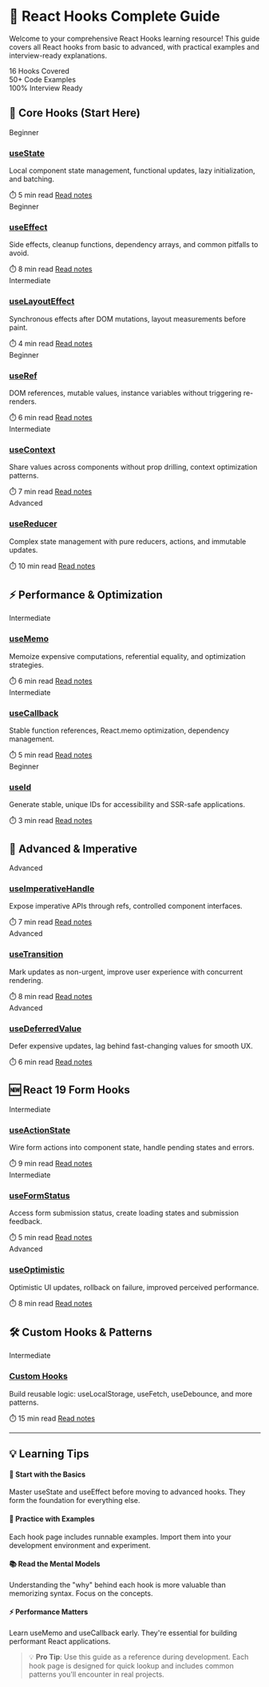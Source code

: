 # 🚀 React Hooks Complete Guide

<div class="guide-intro">

Welcome to your comprehensive React Hooks learning resource! This guide covers all React hooks from basic to advanced, with practical examples and interview-ready explanations.

<div class="stats">
  <div class="stat">
    <span class="number">16</span>
    <span class="label">Hooks Covered</span>
  </div>
  <div class="stat">
    <span class="number">50+</span>
    <span class="label">Code Examples</span>
  </div>
  <div class="stat">
    <span class="number">100%</span>
    <span class="label">Interview Ready</span>
  </div>
</div>

</div>

## 🎯 Core Hooks (Start Here)

<div class="cards">

<div class="card">
  <div class="card-header">
    <span class="difficulty beginner">Beginner</span>
  </div>
  <h3><a href="/react-hooks/hooks/01_useState">useState</a></h3>
  <p>Local component state management, functional updates, lazy initialization, and batching.</p>
  <div class="card-footer">
    <span class="read-time">⏱️ 5 min read</span>
    <a href="/react-hooks/hooks/01_useState">Read notes</a>
  </div>
</div>

<div class="card">
  <div class="card-header">
    <span class="difficulty beginner">Beginner</span>
  </div>
  <h3><a href="/react-hooks/hooks/02_useEffect">useEffect</a></h3>
  <p>Side effects, cleanup functions, dependency arrays, and common pitfalls to avoid.</p>
  <div class="card-footer">
    <span class="read-time">⏱️ 8 min read</span>
    <a href="/react-hooks/hooks/02_useEffect">Read notes</a>
  </div>
</div>

<div class="card">
  <div class="card-header">
    <span class="difficulty intermediate">Intermediate</span>
  </div>
  <h3><a href="/react-hooks/hooks/03_useLayout">useLayoutEffect</a></h3>
  <p>Synchronous effects after DOM mutations, layout measurements before paint.</p>
  <div class="card-footer">
    <span class="read-time">⏱️ 4 min read</span>
    <a href="/react-hooks/hooks/03_useLayout">Read notes</a>
  </div>
</div>

<div class="card">
  <div class="card-header">
    <span class="difficulty beginner">Beginner</span>
  </div>
  <h3><a href="/react-hooks/hooks/04_useRef">useRef</a></h3>
  <p>DOM references, mutable values, instance variables without triggering re-renders.</p>
  <div class="card-footer">
    <span class="read-time">⏱️ 6 min read</span>
    <a href="/react-hooks/hooks/04_useRef">Read notes</a>
  </div>
</div>

<div class="card">
  <div class="card-header">
    <span class="difficulty intermediate">Intermediate</span>
  </div>
  <h3><a href="/react-hooks/hooks/05_useContext">useContext</a></h3>
  <p>Share values across components without prop drilling, context optimization patterns.</p>
  <div class="card-footer">
    <span class="read-time">⏱️ 7 min read</span>
    <a href="/react-hooks/hooks/05_useContext">Read notes</a>
  </div>
</div>

<div class="card">
  <div class="card-header">
    <span class="difficulty advanced">Advanced</span>
  </div>
  <h3><a href="/react-hooks/hooks/06_useReducer">useReducer</a></h3>
  <p>Complex state management with pure reducers, actions, and immutable updates.</p>
  <div class="card-footer">
    <span class="read-time">⏱️ 10 min read</span>
    <a href="/react-hooks/hooks/06_useReducer">Read notes</a>
  </div>
</div>

</div>

## ⚡ Performance & Optimization

<div class="cards">

<div class="card">
  <div class="card-header">
    <span class="difficulty intermediate">Intermediate</span>
  </div>
  <h3><a href="/react-hooks/hooks/07_useMemo">useMemo</a></h3>
  <p>Memoize expensive computations, referential equality, and optimization strategies.</p>
  <div class="card-footer">
    <span class="read-time">⏱️ 6 min read</span>
    <a href="/react-hooks/hooks/07_useMemo">Read notes</a>
  </div>
</div>

<div class="card">
  <div class="card-header">
    <span class="difficulty intermediate">Intermediate</span>
  </div>
  <h3><a href="/react-hooks/hooks/08_useCallback">useCallback</a></h3>
  <p>Stable function references, React.memo optimization, dependency management.</p>
  <div class="card-footer">
    <span class="read-time">⏱️ 5 min read</span>
    <a href="/react-hooks/hooks/08_useCallback">Read notes</a>
  </div>
</div>

<div class="card">
  <div class="card-header">
    <span class="difficulty beginner">Beginner</span>
  </div>
  <h3><a href="/react-hooks/hooks/10_useid">useId</a></h3>
  <p>Generate stable, unique IDs for accessibility and SSR-safe applications.</p>
  <div class="card-footer">
    <span class="read-time">⏱️ 3 min read</span>
    <a href="/react-hooks/hooks/10_useid">Read notes</a>
  </div>
</div>

</div>

## 🔧 Advanced & Imperative

<div class="cards">

<div class="card">
  <div class="card-header">
    <span class="difficulty advanced">Advanced</span>
  </div>
  <h3><a href="/react-hooks/hooks/09_useImperativeHandle">useImperativeHandle</a></h3>
  <p>Expose imperative APIs through refs, controlled component interfaces.</p>
  <div class="card-footer">
    <span class="read-time">⏱️ 7 min read</span>
    <a href="/react-hooks/hooks/09_useImperativeHandle">Read notes</a>
  </div>
</div>

<div class="card">
  <div class="card-header">
    <span class="difficulty advanced">Advanced</span>
  </div>
  <h3><a href="/react-hooks/hooks/11_useTransition">useTransition</a></h3>
  <p>Mark updates as non-urgent, improve user experience with concurrent rendering.</p>
  <div class="card-footer">
    <span class="read-time">⏱️ 8 min read</span>
    <a href="/react-hooks/hooks/11_useTransition">Read notes</a>
  </div>
</div>

<div class="card">
  <div class="card-header">
    <span class="difficulty advanced">Advanced</span>
  </div>
  <h3><a href="/react-hooks/hooks/12_useDeferredValue">useDeferredValue</a></h3>
  <p>Defer expensive updates, lag behind fast-changing values for smooth UX.</p>
  <div class="card-footer">
    <span class="read-time">⏱️ 6 min read</span>
    <a href="/react-hooks/hooks/12_useDeferredValue">Read notes</a>
  </div>
</div>

</div>

## 🆕 React 19 Form Hooks

<div class="cards">

<div class="card">
  <div class="card-header">
    <span class="difficulty intermediate">Intermediate</span>
  </div>
  <h3><a href="/react-hooks/hooks/13_useActionState">useActionState</a></h3>
  <p>Wire form actions into component state, handle pending states and errors.</p>
  <div class="card-footer">
    <span class="read-time">⏱️ 9 min read</span>
    <a href="/react-hooks/hooks/13_useActionState">Read notes</a>
  </div>
</div>

<div class="card">
  <div class="card-header">
    <span class="difficulty intermediate">Intermediate</span>
  </div>
  <h3><a href="/react-hooks/hooks/14_useFormStatus">useFormStatus</a></h3>
  <p>Access form submission status, create loading states and submission feedback.</p>
  <div class="card-footer">
    <span class="read-time">⏱️ 5 min read</span>
    <a href="/react-hooks/hooks/14_useFormStatus">Read notes</a>
  </div>
</div>

<div class="card">
  <div class="card-header">
    <span class="difficulty advanced">Advanced</span>
  </div>
  <h3><a href="/react-hooks/hooks/15_useOptimistic">useOptimistic</a></h3>
  <p>Optimistic UI updates, rollback on failure, improved perceived performance.</p>
  <div class="card-footer">
    <span class="read-time">⏱️ 8 min read</span>
    <a href="/react-hooks/hooks/15_useOptimistic">Read notes</a>
  </div>
</div>

</div>

## 🛠️ Custom Hooks & Patterns

<div class="cards">

<div class="card">
  <div class="card-header">
    <span class="difficulty intermediate">Intermediate</span>
  </div>
  <h3><a href="/react-hooks/hooks/16_customHooks">Custom Hooks</a></h3>
  <p>Build reusable logic: useLocalStorage, useFetch, useDebounce, and more patterns.</p>
  <div class="card-footer">
    <span class="read-time">⏱️ 15 min read</span>
    <a href="/react-hooks/hooks/16_customHooks">Read notes</a>
  </div>
</div>

</div>

---

<div class="learning-tips">

## 💡 Learning Tips

<div class="tip-cards">

<div class="tip-card">
  <h4>🎯 Start with the Basics</h4>
  <p>Master useState and useEffect before moving to advanced hooks. They form the foundation for everything else.</p>
</div>

<div class="tip-card">
  <h4>🔬 Practice with Examples</h4>
  <p>Each hook page includes runnable examples. Import them into your development environment and experiment.</p>
</div>

<div class="tip-card">
  <h4>📚 Read the Mental Models</h4>
  <p>Understanding the "why" behind each hook is more valuable than memorizing syntax. Focus on the concepts.</p>
</div>

<div class="tip-card">
  <h4>⚡ Performance Matters</h4>
  <p>Learn useMemo and useCallback early. They're essential for building performant React applications.</p>
</div>

</div>

</div>

> 💡 **Pro Tip**: Use this guide as a reference during development. Each hook page is designed for quick lookup and includes common patterns you'll encounter in real projects.